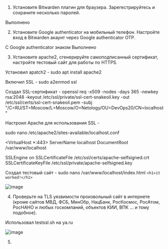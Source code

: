 1. Установите Bitwarden плагин для браузера. Зарегестрируйтесь и сохраните несколько паролей.

Выполнено

2. Установите Google authenticator на мобильный телефон. Настройте вход в Bitwarden акаунт через Google authenticator OTP.

С Google authenticator знаком
Выполнено


3. Установите apache2, сгенерируйте самоподписанный сертификат, настройте тестовый сайт для работы по HTTPS.

Установил apatch2 - sudo apt install apache2

Включил SSL - sudo a2enmod ssl

Создал SSL-сертификат - 
openssl req -x509 -nodes -days 365 -newkey rsa:2048
-keyout /etc/ssl/private/ssl-cert-snakeoil.key
-out /etc/ssl/certs/ssl-cert-snakeoil.pem 
-subj "/C=RU/ST=Moscow/L=Moscow/O=Netology/OU=DevOps20/CN=localhost"
 
Настроил Apache для использования SSL - 

sudo nano /etc/apache2/sites-available/localhost.conf
 
<VirtualHost *:443>
   ServerName localhost
   DocumentRoot /var/www/localhost

   SSLEngine on
   SSLCertificateFile /etc/ssl/certs/apache-selfsigned.crt
   SSLCertificateKeyFile /etc/ssl/private/apache-selfsigned.key
</VirtualHost> 
 
Создал тестовый сайт - sudo nano /var/www/localhost/index.html `<h1>it worked!</h1>`
 
![image](https://user-images.githubusercontent.com/106968319/181581083-1a33acdd-ba55-462e-b580-b5bc36de3c1d.png)




4. Проверьте на TLS уязвимости произвольный сайт в интернете (кроме сайтов МВД, ФСБ, МинОбр, НацБанк, РосКосмос, РосАтом, РосНАНО и любых госкомпаний, объектов КИИ, ВПК ... и тому подобное).

Использовал testssl.sh на ya.ru

![image](https://user-images.githubusercontent.com/106968319/181583797-28de219b-c090-4f39-bfe6-18882a8629ac.png)



5. 
